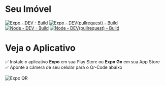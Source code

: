 # Seu Imóvel

[![Expo - DEV - Build](https://github.com/ES2-UFPI/seuImovel/actions/workflows/expo_dev.yml/badge.svg)](https://github.com/ES2-UFPI/seuImovel/actions/workflows/expo_dev.yml)
[![Expo - DEV(pullrequest) - Build](https://github.com/ES2-UFPI/seuImovel/actions/workflows/expo_dev_pullrequest.yml/badge.svg)](https://github.com/ES2-UFPI/seuImovel/actions/workflows/expo_dev_pullrequest.yml)<br/>
[![Node - DEV - Build](https://github.com/ES2-UFPI/seuImovel/actions/workflows/node_dev.yml/badge.svg)](https://github.com/ES2-UFPI/seuImovel/actions/workflows/node_dev.yml)
[![Node - DEV(pullrequest) - Build](https://github.com/ES2-UFPI/seuImovel/actions/workflows/node_dev_pullrequest.yml/badge.svg)](https://github.com/ES2-UFPI/seuImovel/actions/workflows/node_dev_pullrequest.yml)<br/>

# Veja o Aplicativo
✅ Instale o aplicativo **Expo** em sua Play Store ou **Expo Go** em sua App Store<br/>
✅ Aponte a câmera de seu celular para o Qr-Code abaixo<br/><br/>
![Expo QR](https://api.qrserver.com/v1/create-qr-code/?size=250x250&data=exp://exp.host/@joaomota59/seu-imovel)
